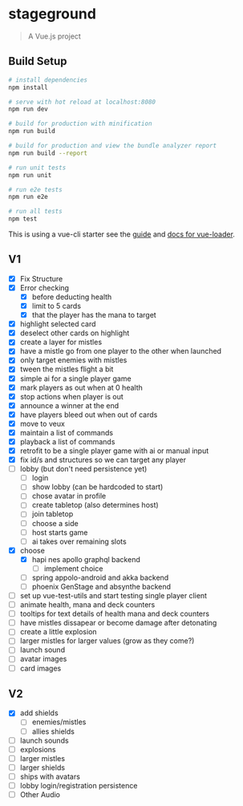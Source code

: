 # stageground

> A Vue.js project

## Build Setup

``` bash
# install dependencies
npm install

# serve with hot reload at localhost:8080
npm run dev

# build for production with minification
npm run build

# build for production and view the bundle analyzer report
npm run build --report

# run unit tests
npm run unit

# run e2e tests
npm run e2e

# run all tests
npm test
```

This is using a vue-cli starter see the [guide](http://vuejs-templates.github.io/webpack/) and [docs for vue-loader](http://vuejs.github.io/vue-loader).

## V1
- [x] Fix Structure
- [X] Error checking
    - [X] before deducting health
    - [X] limit to 5 cards
    - [X] that the player has the mana to target
- [X] highlight selected card
- [X] deselect other cards on highlight
- [X] create a layer for mistles
- [X] have a mistle go from one player to the other when launched
- [X] only target enemies with mistles
- [X] tween the mistles flight a bit
- [X] simple ai for a single player game
- [X] mark players as out when at 0 health
- [X] stop actions when player is out
- [X] announce a winner at the end
- [X] have players bleed out when out of cards
- [X] move to veux
- [X] maintain a list of commands
- [X] playback a list of commands
- [X] retrofit to be a single player game with ai or manual input
- [X] fix id/s and structures so we can target any player
- [ ] lobby (but don't need persistence yet)
    - [ ] login 
    - [ ] show lobby (can be hardcoded to start)
    - [ ] chose avatar in profile
    - [ ] create tabletop (also determines host)
    - [ ] join tabletop
    - [ ] choose a side
    - [ ] host starts game
    - [ ] ai takes over remaining slots
- [X] choose
	- [X] hapi nes apollo graphql backend
		- [ ] implement choice
	- [ ] spring appolo-android and akka backend
	- [ ] phoenix GenStage and absynthe backend
- [ ] set up vue-test-utils and start testing single player client
- [ ] animate health, mana and deck counters
- [ ] tooltips for text details of health mana and deck counters
- [ ] have mistles dissapear or become damage after detonating
- [ ] create a little explosion
- [ ] larger mistles for larger values (grow as they come?)
- [ ] launch sound
- [ ] avatar images
- [ ] card images

## V2
- [X] add shields
    - [ ] enemies/mistles
    - [ ] allies shields
- [ ] launch sounds
- [ ] explosions
- [ ] larger mistles
- [ ] larger shields
- [ ] ships with avatars
- [ ] lobby login/registration persistence
- [ ] Other Audio
